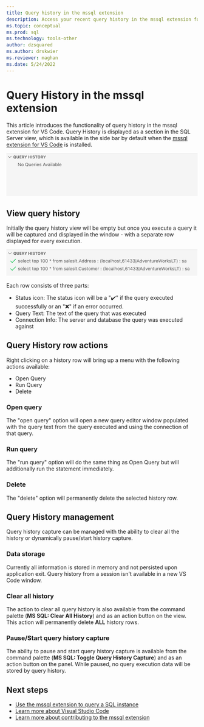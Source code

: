 ```yaml
---
title: Query history in the mssql extension
description: Access your recent query history in the mssql extension for VS Code.
ms.topic: conceptual
ms.prod: sql
ms.technology: tools-other
author: dzsquared
ms.author: drskwier
ms.reviewer: maghan
ms.date: 5/24/2022
---
```


# Query History in the mssql extension

This article introduces the functionality of query history in the mssql extension for VS Code. Query History is displayed as a section in the SQL Server view, which is available in the side bar by default when the [mssql extension for VS Code](mssql-extensions-vscode.md) is installed.

![Query History tab](./media/mssql-query-history/query-history-tab.png)


## View query history

Initially the query history view will be empty but once you execute a query it will be captured and displayed in the window - with a separate row displayed for every execution.

![Query History tab with queries](./media/mssql-query-history/query-history-tab-with-queries.png)

Each row consists of three parts:
- Status icon: The status icon will be a "✔️" if the query executed successfully or an "❌" if an error occurred.
- Query Text: The text of the query that was executed
- Connection Info: The server and database the query was executed against

## Query History row actions

Right clicking on a history row will bring up a menu with the following actions available:

- Open Query
- Run Query
- Delete

### Open query

The "open query" option will open a new query editor window populated with the query text from the query executed and using the connection of that query.

### Run query

The "run query" option will do the same thing as Open Query but will additionally run the statement immediately.

### Delete

The "delete" option will permanently delete the selected history row.

## Query History management

Query history capture can be managed with the ability to clear all the history or dynamically pause/start history capture.

### Data storage

Currently all information is stored in memory and not persisted upon application exit.  Query history from a session isn't available in a new VS Code window.

### Clear all history

The action to clear all query history is also available from the command palette (**MS SQL: Clear All History**) and as an action button on the view. This action will permanently delete **ALL** history rows.

### Pause/Start query history capture

The ability to pause and start query history capture is available from the command palette (**MS SQL: Toggle Query History Capture**) and as an action button on the panel. While paused, no query execution data will be stored by query history.


## Next steps
- [Use the mssql extension to query a SQL instance](sql-server-develop-use-vscode.md)
- [Learn more about Visual Studio Code](https://code.visualstudio.com/docs)
- [Learn more about contributing to the mssql extension ](https://github.com/Microsoft/vscode-mssql/wiki)